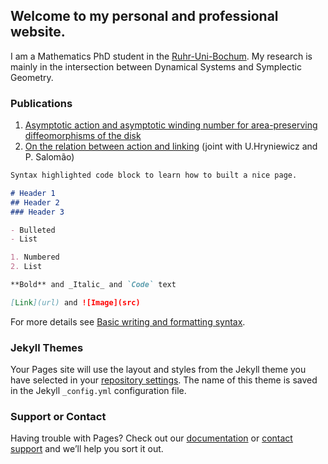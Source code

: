 ## Welcome to my personal and professional website.

I am a Mathematics PhD student in the [Ruhr-Uni-Bochum](https://www.ruhr-uni-bochum.de/ffm/index.html.de). My research is mainly in the intersection between Dynamical Systems and Symplectic Geometry.


### Publications

1. [Asymptotic action and asymptotic winding number for area-preserving diffeomorphisms of the disk](https://link.springer.com/content/pdf/10.1007/s40316-021-00173-7.pdf)
2. [On the relation between action and linking](https://www.aimsciences.org/article/doi/10.3934/jmd.2021011) (joint with U.Hryniewicz and P. Salomão)

```markdown
Syntax highlighted code block to learn how to built a nice page.

# Header 1
## Header 2
### Header 3

- Bulleted
- List

1. Numbered
2. List

**Bold** and _Italic_ and `Code` text

[Link](url) and ![Image](src)
```

For more details see [Basic writing and formatting syntax](https://docs.github.com/en/github/writing-on-github/getting-started-with-writing-and-formatting-on-github/basic-writing-and-formatting-syntax).

### Jekyll Themes

Your Pages site will use the layout and styles from the Jekyll theme you have selected in your [repository settings](https://github.com/elbechu/elbechu.github.io/settings/pages). The name of this theme is saved in the Jekyll `_config.yml` configuration file.

### Support or Contact

Having trouble with Pages? Check out our [documentation](https://docs.github.com/categories/github-pages-basics/) or [contact support](https://support.github.com/contact) and we’ll help you sort it out.
